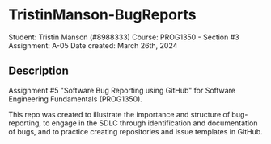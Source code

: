 # TristinManson-BugReports
Student: Tristin Manson (#8988333)
Course: PROG1350 - Section #3
Assignment: A-05
Date created: March 26th, 2024

## Description
  Assignment #5 "Software Bug Reporting using GitHub" 
for Software Engineering Fundamentals (PROG1350).

  This repo was created to illustrate the importance and
structure of bug-reporting, to engage in the SDLC through
identification and documentation of bugs, and to practice
creating repositories and issue templates in GitHub.
